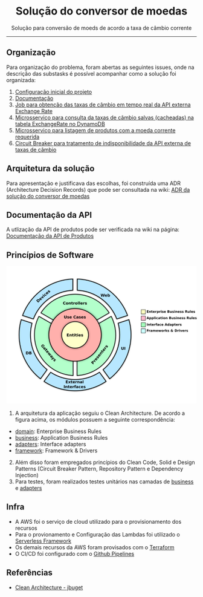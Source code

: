 <h1 align="center">
Solução do conversor de moedas
</h1>

<p align="center">Solução para conversão de moeds de acordo a taxa de câmbio corrente</p>

<hr>

## Organização

Para organização do problema, foram abertas as seguintes issues, onde na descrição das substasks é possível acompanhar como a solução foi organizada:

1. [Configuração inicial do projeto](https://github.com/Eugeniosales/eng-gruposbf-backend-typescript/issues/1)
2. [Documentação](https://github.com/Eugeniosales/eng-gruposbf-backend-typescript/issues/2)
3. [Job para obtenção das taxas de câmbio em tempo real da API externa Exchange Rate](https://github.com/Eugeniosales/eng-gruposbf-backend-typescript/issues/3)
4. [Microsserviço para consulta da taxas de câmbio salvas (cacheadas) na tabela ExchangeRate no DynamoDB](https://github.com/Eugeniosales/eng-gruposbf-backend-typescript/issues/4)
6. [Microsserviço para listagem de produtos com a moeda corrente requerida](https://github.com/Eugeniosales/eng-gruposbf-backend-typescript/issues/6)
8. [Circuit Breaker para tratamento de indisponibilidade da API externa de taxas de câmbio](https://github.com/Eugeniosales/eng-gruposbf-backend-typescript/issues/8)

## Arquitetura da solução

Para apresentação e justificava das escolhas, foi construída uma ADR (Architecture Decision Records) que pode ser consultada na wiki: [ADR da solução do conversor de moedas](https://github.com/Eugeniosales/eng-gruposbf-backend-typescript/wiki/%5BDocumenta%C3%A7%C3%A3o%5D-ADR-da-solu%C3%A7%C3%A3o-do-conversor-de-moedas)
## Documentação da API

A utlização da API de produtos pode ser verificada na wiki na página: [Documentação da API de Produtos](https://github.com/Eugeniosales/eng-gruposbf-backend-typescript/wiki/%5BDocumenta%C3%A7%C3%A3o%5D-API-de-Produtos)

## Princípios de Software

<p align="center">
    <img src="./assets/clean_archicteture.png" alt="Logo" width=600>
</p>

1. A arquitetura da aplicação seguiu o Clean Architecture. De acordo a figura acima, os módulos possuem a seguinte correspondência:

* [domain](./src/1-domain): Enterprise Business Rules
* [business](./src/2-business): Application Business Rules
* [adapters](./src/3-adapters): Interface adapters
* [framework](./src/4-framework): Framework & Drivers

2. Além disso foram empregados princípios do Clean Code, Solid e Design Patterns (Circuit Breaker Pattern, Repository Pattern e Dependency Injection)
3. Para testes, foram realizados testes unitários nas camadas de [business](./src/2-business) e [adapters](./src/3-adapters)
## Infra

* A AWS foi o serviço de cloud utilizado para o provisionamento dos recursos
* Para o provionamento e Configuração das Lambdas foi utilizado o [Serverless Framework](./serverless.yml)
* Os demais recursos da AWS foram provisados com o [Terraform](./terraform)
* O CI/CD foi configurado com o [Github Pipelines](./.github)

## Referências

* [Clean Architecture - jbuget](https://github.com/jbuget/nodejs-clean-architecture-app)
